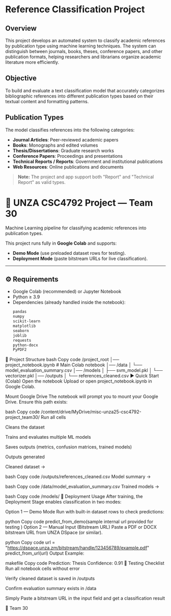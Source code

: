# Reference Classification Project

## Overview
This project develops an automated system to classify academic references by publication type using machine learning techniques. The system can distinguish between journals, books, theses, conference papers, and other publication formats, helping researchers and librarians organize academic literature more efficiently.

## Objective
To build and evaluate a text classification model that accurately categorizes bibliographic references into different publication types based on their textual content and formatting patterns.

## Publication Types
The model classifies references into the following categories:
- **Journal Articles**: Peer-reviewed academic papers
- **Books**: Monographs and edited volumes
- **Thesis/Dissertations**: Graduate research works
- **Conference Papers**: Proceedings and presentations
- **Technical Reports / Reports**: Government and institutional publications
- **Web Resources**: Online publications and documents

> **Note:** The project and app support both "Report" and "Technical Report" as valid types.

# 📘 UNZA CSC4792 Project — Team 30

Machine Learning pipeline for classifying academic references into publication types.  

This project runs fully in **Google Colab** and supports:
- **Demo Mode** (use preloaded dataset rows for testing).  
- **Deployment Mode** (paste bitstream URLs for live classification).  

---

## ⚙️ Requirements
- Google Colab (recommended) or Jupyter Notebook  
- Python ≥ 3.9  
- Dependencies (already handled inside the notebook):  
  ```bash
  pandas
  numpy
  scikit-learn
  matplotlib
  seaborn
  joblib
  requests
  python-docx
  PyPDF2
📂 Project Structure
bash
Copy code
/project_root
│── project_notebook.ipynb     # Main Colab notebook
│── /data
│     └── model_evaluation_summary.csv
│── /models
│     ├── svm_model.pkl
│     └── vectorizer.pkl
│── /outputs
│     └── references_cleaned.csv
▶️ Quick Start (Colab)
Open the notebook
Upload or open project_notebook.ipynb in Google Colab.

Mount Google Drive
The notebook will prompt you to mount your Google Drive. Ensure this path exists:

bash
Copy code
/content/drive/MyDrive/misc-unza25-csc4792-project_team30/
Run all cells

Cleans the dataset

Trains and evaluates multiple ML models

Saves outputs (metrics, confusion matrices, trained models)

Outputs generated

Cleaned dataset →

bash
Copy code
/outputs/references_cleaned.csv
Model summary →

bash
Copy code
/data/model_evaluation_summary.csv
Trained models →

bash
Copy code
/models/
🚀 Deployment Usage
After training, the Deployment Stage enables classification in two modes:

Option 1 — Demo Mode
Run with built-in dataset rows to check predictions:

python
Copy code
predict_from_demo(sample internal url provided for testing )
Option 2 — Manual Input (Bitstream URL)
Paste a PDF or DOCX bitstream URL from UNZA DSpace (or similar).

python
Copy code
url = "https://dspace.unza.zm/bitstream/handle/123456789/example.pdf"
predict_from_url(url)
Output Example:

makefile
Copy code
Prediction: Thesis
Confidence: 0.91
🧪 Testing Checklist
 Run all notebook cells without error

 Verify cleaned dataset is saved in /outputs

 Confirm evaluation summary exists in /data

 Simply Paste a bitstream URL in the input field  and get a classification result

👥 Team 30
